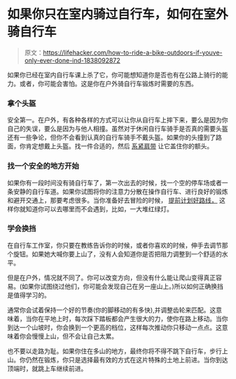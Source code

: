 # 如果你只在室内骑过自行车，如何在室外骑自行车

> 原文：<https://lifehacker.com/how-to-ride-a-bike-outdoors-if-youve-only-ever-done-ind-1838092872>

如果你已经在室内自行车课上杀了它，你可能想知道你是否也有在公路上骑行的能力。或者，你可能会害怕。这是你在户外骑自行车锻炼时需要的东西。



### 拿个头盔

安全第一。在户外，有各种各样的方式可以让你从自行车上摔下来，要么是因为你自己的失误，要么是因为与他人相撞。虽然对于休闲自行车骑手是否真的需要头盔还有一些争论，但你不会看到认真的自行车骑手不戴头盔。如果你的头撞到了路面，你肯定想戴上头盔。找一件合适的，然后 [系紧肩带](https://lifehacker.com/test-the-fit-of-a-bicycle-helmet-with-the-low-level-1713400883) 让它盖住你的额头。

### 找一个安全的地方开始

如果你有一段时间没有骑自行车了，第一次出去的时候，找一个空的停车场或者一条安静的自行车道。如果你试图将你的注意力分散在操作自行车、进行良好的锻炼和避开交通上，那要考虑很多。当你准备好去冒险的时候， [提前计划好路线，](https://lifehacker.com/the-practical-guide-to-biking-in-the-city-1748424313) 这样你就知道你可以去哪里而不会遇到，比如，一大堆红绿灯。

### 学会换挡

在自行车工作室，你只要在教练告诉你的时候，或者你喜欢的时候，伸手去调节那个旋钮。如果她大喊你要上山了，没有人会知道你是否把阻力调整到一个舒适的水平。

但是在户外，情况就不同了。你可以改变方向，但没有什么能让爬山变得真正容易。(如果你试图绕过他们，你可能会发现自己在另一座山上。)所以如何正确换挡是值得学习的。

通常你会试着保持一个好的节奏(你的脚移动的有多快),并调整齿轮来匹配。这意味着，当你在平地上时，每次踩下踏板都会产生很大的力，使你在路上移动。当你到达一个山坡时，你会换到一个更高的档位，这样每次推动你只移动一点点。这意味着你会慢慢上山，但不会让自己太累。

也不要以走路为耻。如果你住在多山的地方，最终你将不得不跳下自行车，步行上山。你仍然在锻炼，你只是选择最有效的方式在这片特殊的土地上前进。当你到达顶端时，就跳上车继续前进。